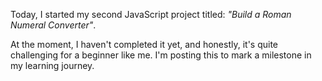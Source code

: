 Today, I started my second JavaScript project titled: *"Build a Roman Numeral Converter"*.  

At the moment, I haven't completed it yet, and honestly, it's quite challenging for a beginner like me. I'm posting this to mark a milestone in my learning journey.